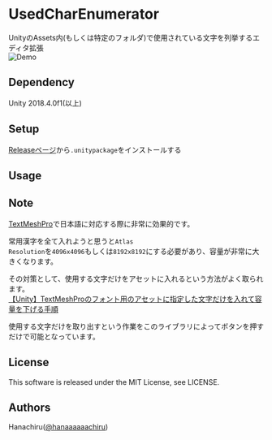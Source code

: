 # UsedCharEnumerator
UnityのAssets内(もしくは特定のフォルダ)で使用されている文字を列挙するエディタ拡張  
![Demo](https://user-images.githubusercontent.com/46705432/104748490-27898680-5795-11eb-98e9-92a05e2ec5ac.gif)

## Dependency
Unity 2018.4.0f1(以上)  

## Setup
[Releaseページ](https://github.com/hanachiru/UsedCharEnumerator/releases)から`.unitypackage`をインストールする

## Usage


## Note
[TextMeshPro](https://docs.unity3d.com/ja/2019.4/Manual/com.unity.textmeshpro.html)で日本語に対応する際に非常に効果的です。  

常用漢字を全て入れようと思うと<code>Atlas Resolution</code>を<code>4096x4096</code>もしくは<code>8192x8192</code>にする必要があり、容量が非常に大きくなります。  

その対策として、使用する文字だけをアセットに入れるという方法がよく取られます。  
[【Unity】TextMeshProのフォント用のアセットに指定した文字だけを入れて容量を下げる手順](https://www.hanachiru-blog.com/entry/2019/06/06/114214)
  
使用する文字だけを取り出すという作業をこのライブラリによってボタンを押すだけで可能となっています。

## License
This software is released under the MIT License, see LICENSE.

## Authors
Hanachiru([@hanaaaaaachiru](https://twitter.com/hanaaaaaachiru))
